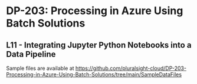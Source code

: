 # DP-203: Processing in Azure Using Batch Solutions

## L11 - Integrating Jupyter Python Notebooks into a Data Pipeline

Sample files are available at https://github.com/pluralsight-cloud/DP-203-Processing-in-Azure-Using-Batch-Solutions/tree/main/SampleDataFiles